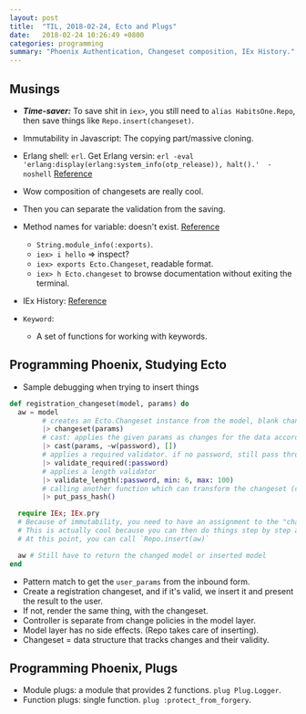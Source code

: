 ```yaml
---
layout: post
title:  "TIL, 2018-02-24, Ecto and Plugs"
date:   2018-02-24 10:26:49 +0800
categories: programming
summary: "Phoenix Authentication, Changeset composition, IEx History."
---
```


## Musings

- ***Time-saver:*** To save shit in `iex>`, you still need to `alias HabitsOne.Repo`, then save things like `Repo.insert(changeset)`.

- Immutability in Javascript: The copying part/massive cloning.
- Erlang shell: `erl`.  Get Erlang versin: `erl -eval 'erlang:display(erlang:system_info(otp_release)), halt().'  -noshell` [Reference](https://stackoverflow.com/questions/9560815/how-to-get-erlangs-release-version-number-from-a-shell)
- Wow composition of changesets are really cool.
- Then you can separate the validation from the saving.
- Method names for variable: doesn't exist. [Reference](https://elixirforum.com/t/how-to-get-a-list-of-available-methods-for-my-variable/11937/2)
  - `String.module_info(:exports)`.
  - `iex> i hello` => inspect?
  - `iex> exports Ecto.Changeset`, readable format.
  - `iex> h Ecto.changeset` to browse documentation without exiting the terminal.
- IEx History: [Reference](https://til.hashrocket.com/posts/is9yfvhdnp-enable-history-in-iex-through-erlang-otp-20-)
- `Keyword`:
  - A set of functions for working with keywords.

## Programming Phoenix, Studying Ecto

- Sample debugging when trying to insert things

``` elixir
def registration_changeset(model, params) do
  aw = model
        # creates an Ecto.Changeset instance from the model, blank changes
        |> changeset(params)
        # cast: applies the given params as changes for the data according to the given set of keys.
        |> cast(params, ~w(password), [])
        # applies a required validator. if no password, still pass through the function but add an error to the changeset
        |> validate_required(:password)
        # applies a length validator
        |> validate_length(:password, min: 6, max: 100)
        # calling another function which can transform the changeset (change attributes, add an error) or not
        |> put_pass_hash()

  require IEx; IEx.pry
  # Because of immutability, you need to have an assignment to the "changed model". You can't just do `model` here because you get the untouched model.
  # This is actually cool because you can then do things step by step as long as you assign and re-assign.
  # At this point, you can call `Repo.insert(aw)`

  aw # Still have to return the changed model or inserted model
end
```

- Pattern match to get the `user_params` from the inbound form.
- Create a registration changeset, and if it's valid, we insert it and present the result to the user.
- If not, render the same thing, with the changeset.
- Controller is separate from change policies in the model layer.
- Model layer has no side effects. (Repo takes care of inserting).
- Changeset = data structure that tracks changes and their validity.

## Programming Phoenix, Plugs

- Module plugs: a module that provides 2 functions. `plug Plug.Logger`.
- Function plugs: single function. `plug :protect_from_forgery`.
